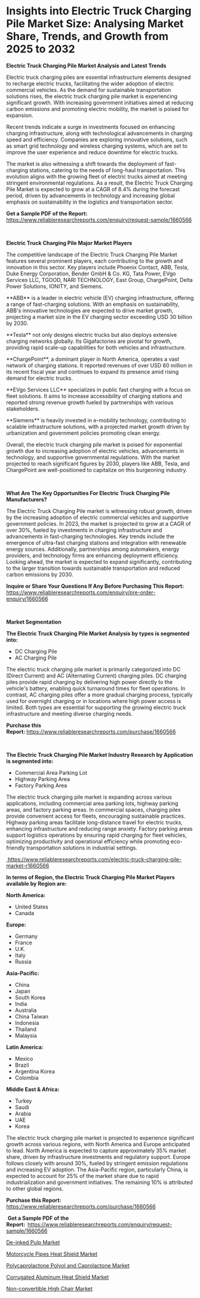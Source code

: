 <p><h1>Insights into Electric Truck Charging Pile Market Size: Analysing Market Share, Trends, and Growth from 2025 to 2032</h1></p><p><strong>Electric Truck Charging Pile Market Analysis and Latest Trends</strong></p>
<p><p>Electric truck charging piles are essential infrastructure elements designed to recharge electric trucks, facilitating the wider adoption of electric commercial vehicles. As the demand for sustainable transportation solutions rises, the electric truck charging pile market is experiencing significant growth. With increasing government initiatives aimed at reducing carbon emissions and promoting electric mobility, the market is poised for expansion.</p><p>Recent trends indicate a surge in investments focused on enhancing charging infrastructure, along with technological advancements in charging speed and efficiency. Companies are exploring innovative solutions, such as smart grid technology and wireless charging systems, which are set to improve the user experience and reduce downtime for electric trucks.</p><p>The market is also witnessing a shift towards the deployment of fast-charging stations, catering to the needs of long-haul transportation. This evolution aligns with the growing fleet of electric trucks aimed at meeting stringent environmental regulations. As a result, the Electric Truck Charging Pile Market is expected to grow at a CAGR of 8.4% during the forecast period, driven by advancements in technology and increasing global emphasis on sustainability in the logistics and transportation sector.</p></p>
<p><strong>Get a Sample PDF of the Report:&nbsp;</strong> <a href="https://www.reliableresearchreports.com/enquiry/request-sample/1660566?utm_campaign=8&utm_medium=2&utm_source=Github&utm_content=ia&utm_term=17012025&utm_id=electric-truck-charging-pile">https://www.reliableresearchreports.com/enquiry/request-sample/1660566</a></p>
<p>&nbsp;</p>
<p><strong>Electric Truck Charging Pile Major Market Players</strong></p>
<p><p>The competitive landscape of the Electric Truck Charging Pile Market features several prominent players, each contributing to the growth and innovation in this sector. Key players include Phoenix Contact, ABB, Tesla, Duke Energy Corporation, Bender GmbH & Co. KG, Tata Power, EVgo Services LLC, TGOOD, NARI TECHNOLOGY, East Group, ChargePoint, Delta Power Solutions, IONITY, and Siemens.</p><p>**ABB** is a leader in electric vehicle (EV) charging infrastructure, offering a range of fast-charging solutions. With an emphasis on sustainability, ABB's innovative technologies are expected to drive market growth, projecting a market size in the EV charging sector exceeding USD 30 billion by 2030.</p><p>**Tesla** not only designs electric trucks but also deploys extensive charging networks globally. Its Gigafactories are pivotal for growth, providing rapid scale-up capabilities for both vehicles and infrastructure.</p><p>**ChargePoint**, a dominant player in North America, operates a vast network of charging stations. It reported revenues of over USD 60 million in its recent fiscal year and continues to expand its presence amid rising demand for electric trucks.</p><p>**EVgo Services LLC** specializes in public fast charging with a focus on fleet solutions. It aims to increase accessibility of charging stations and reported strong revenue growth fueled by partnerships with various stakeholders.</p><p>**Siemens** is heavily invested in e-mobility technology, contributing to scalable infrastructure solutions, with a projected market growth driven by urbanization and government policies promoting clean energy.</p><p>Overall, the electric truck charging pile market is poised for exponential growth due to increasing adoption of electric vehicles, advancements in technology, and supportive governmental regulations. With the market projected to reach significant figures by 2030, players like ABB, Tesla, and ChargePoint are well-positioned to capitalize on this burgeoning industry.</p></p>
<p>&nbsp;</p>
<p><strong>What Are The Key Opportunities For Electric Truck Charging Pile Manufacturers?</strong></p>
<p><p>The Electric Truck Charging Pile market is witnessing robust growth, driven by the increasing adoption of electric commercial vehicles and supportive government policies. In 2023, the market is projected to grow at a CAGR of over 30%, fueled by investments in charging infrastructure and advancements in fast-charging technologies. Key trends include the emergence of ultra-fast charging stations and integration with renewable energy sources. Additionally, partnerships among automakers, energy providers, and technology firms are enhancing deployment efficiency. Looking ahead, the market is expected to expand significantly, contributing to the larger transition towards sustainable transportation and reduced carbon emissions by 2030.</p></p>
<p><strong>Inquire or Share Your Questions If Any Before Purchasing This Report:</strong> <a href="https://www.reliableresearchreports.com/enquiry/pre-order-enquiry/1660566?utm_campaign=8&utm_medium=2&utm_source=Github&utm_content=ia&utm_term=17012025&utm_id=electric-truck-charging-pile">https://www.reliableresearchreports.com/enquiry/pre-order-enquiry/1660566</a></p>
<p>&nbsp;</p>
<p><strong>Market Segmentation</strong></p>
<p><strong>The Electric Truck Charging Pile Market Analysis by types is segmented into:</strong></p>
<p><ul><li>DC Charging Pile</li><li>AC Charging Pile</li></ul></p>
<p><p>The electric truck charging pile market is primarily categorized into DC (Direct Current) and AC (Alternating Current) charging piles. DC charging piles provide rapid charging by delivering high power directly to the vehicle's battery, enabling quick turnaround times for fleet operations. In contrast, AC charging piles offer a more gradual charging process, typically used for overnight charging or in locations where high power access is limited. Both types are essential for supporting the growing electric truck infrastructure and meeting diverse charging needs.</p></p>
<p><strong>Purchase this Report:&nbsp;</strong><a href="https://www.reliableresearchreports.com/purchase/1660566?utm_campaign=8&utm_medium=2&utm_source=Github&utm_content=ia&utm_term=17012025&utm_id=electric-truck-charging-pile">https://www.reliableresearchreports.com/purchase/1660566</a></p>
<p>&nbsp;</p>
<p><strong>The Electric Truck Charging Pile Market Industry Research by Application is segmented into:</strong></p>
<p><ul><li>Commercial Area Parking Lot</li><li>Highway Parking Area</li><li>Factory Parking Area</li></ul></p>
<p><p>The electric truck charging pile market is expanding across various applications, including commercial area parking lots, highway parking areas, and factory parking areas. In commercial spaces, charging piles provide convenient access for fleets, encouraging sustainable practices. Highway parking areas facilitate long-distance travel for electric trucks, enhancing infrastructure and reducing range anxiety. Factory parking areas support logistics operations by ensuring rapid charging for fleet vehicles, optimizing productivity and operational efficiency while promoting eco-friendly transportation solutions in industrial settings.</p></p>
<p><a href="https://www.reliableresearchreports.com/electric-truck-charging-pile-market-r1660566?utm_campaign=8&utm_medium=2&utm_source=Github&utm_content=ia&utm_term=17012025&utm_id=electric-truck-charging-pile">&nbsp;https://www.reliableresearchreports.com/electric-truck-charging-pile-market-r1660566</a></p>
<p><strong>In terms of Region, the Electric Truck Charging Pile Market Players available by Region are:</strong></p>
<p>
    <p> <strong> North America: </strong>
        <ul>
            <li>United States</li>
            <li>Canada</li>
        </ul>
        </p> 
    <p> <strong> Europe: </strong>
        <ul>
            <li>Germany</li>
            <li>France</li>
            <li>U.K.</li>
            <li>Italy</li>
            <li>Russia</li>
        </ul>
        </p> 
    <p> <strong> Asia-Pacific: </strong>
        <ul>
            <li>China</li>
            <li>Japan</li>
            <li>South Korea</li>
            <li>India</li>
            <li>Australia</li>
            <li>China Taiwan</li>
            <li>Indonesia</li>
            <li>Thailand</li>
            <li>Malaysia</li>
        </ul>
        </p> 
    <p> <strong> Latin America: </strong>
        <ul>
            <li>Mexico</li>
            <li>Brazil</li>
            <li>Argentina Korea</li>
            <li>Colombia</li>
        </ul>
        </p> 
    <p> <strong> Middle East & Africa: </strong>
        <ul>
            <li>Turkey</li>
            <li>Saudi</li>
            <li>Arabia</li>
            <li>UAE</li>
            <li>Korea</li>
        </ul>
    </p>
    </p>
<p><p>The electric truck charging pile market is projected to experience significant growth across various regions, with North America and Europe anticipated to lead. North America is expected to capture approximately 35% market share, driven by infrastructure investments and regulatory support. Europe follows closely with around 30%, fueled by stringent emission regulations and increasing EV adoption. The Asia-Pacific region, particularly China, is expected to account for 25% of the market share due to rapid industrialization and government initiatives. The remaining 10% is attributed to other global regions.</p></p>
<p><strong>Purchase this Report: </strong><a href="https://www.reliableresearchreports.com/purchase/1660566?utm_campaign=8&utm_medium=2&utm_source=Github&utm_content=ia&utm_term=17012025&utm_id=electric-truck-charging-pile">https://www.reliableresearchreports.com/purchase/1660566</a></p>
<p>&nbsp;<strong>Get a Sample PDF of the Report:&nbsp;&nbsp;</strong><a href="https://www.reliableresearchreports.com/enquiry/request-sample/1660566?utm_campaign=8&utm_medium=2&utm_source=Github&utm_content=ia&utm_term=17012025&utm_id=electric-truck-charging-pile">https://www.reliableresearchreports.com/enquiry/request-sample/1660566</a></p>
<p><strong></strong></p>
<p><p><a href="https://github.com/sherikacas30/Market-Research-Report-List-1/blob/main/de-inked-pulp-market.md?utm_campaign=8&utm_medium=2&utm_source=Github&utm_content=ia&utm_term=17012025&utm_id=electric-truck-charging-pile">De-inked Pulp Market</a></p><p><a href="https://github.com/angelajermaine/Market-Research-Report-List-5/blob/main/motorcycle-pipes-heat-shield-market.md?utm_campaign=8&utm_medium=2&utm_source=Github&utm_content=ia&utm_term=17012025&utm_id=electric-truck-charging-pile">Motorcycle Pipes Heat Shield Market</a></p><p><a href="https://github.com/oliveroste6/Market-Research-Report-List-1/blob/main/polycaprolactone-polyol-and-caprolactone-market.md?utm_campaign=8&utm_medium=2&utm_source=Github&utm_content=ia&utm_term=17012025&utm_id=electric-truck-charging-pile">Polycaprolactone Polyol and Caprolactone Market</a></p><p><a href="https://github.com/NargisHussain432/Market-Research-Report-List-1/blob/main/corrugated-aluminum-heat-shield-market.md?utm_campaign=8&utm_medium=2&utm_source=Github&utm_content=ia&utm_term=17012025&utm_id=electric-truck-charging-pile">Corrugated Aluminum Heat Shield Market</a></p><p><a href="https://github.com/FahadAhmed223/Market-Research-Report-List-1/blob/main/non-convertible-high-chair-market.md?utm_campaign=8&utm_medium=2&utm_source=Github&utm_content=ia&utm_term=17012025&utm_id=electric-truck-charging-pile">Non-convertible High Chair Market</a></p></p>